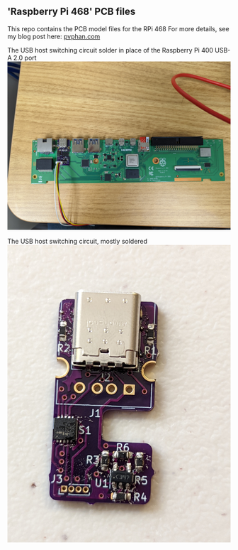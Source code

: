 'Raspberry Pi 468' PCB files
---

This repo contains the PCB model files for the RPi 468
For more details, see my blog post here: [pvphan.com](pvphan.com)

The USB host switching circuit solder in place of the Raspberry Pi 400 USB-A 2.0 port
![](images/PXL_20220820_051124961.jpg)

The USB host switching circuit, mostly soldered
![](images/PXL_20220802_015153919.jpg)
